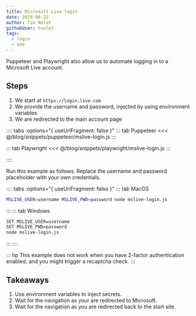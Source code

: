 ```yaml
---
title: Microsoft Live login
date: 2020-06-22
author: Tim Nolet
githubUser: tnolet
tags: 
  - login
  - e2e
---
```


Puppeteer and Playwright also allow us to automate logging in to a Microsoft Live account.

## Steps

1. We start at `https://login.live.com`
2. We provide the username and password, injected by using environment variables
3. We are redirected to the main account page

<!-- more -->

:::: tabs :options="{ useUrlFragment: false }"
::: tab Puppeteer 
<<< @/blog/snippets/puppeteer/mslive-login.js
:::

::: tab Playwright
<<< @/blog/snippets/playwright/mslive-login.js
:::

::::

Run this example as follows. Replace the username and password placeholder with your own credentials.

:::: tabs :options="{ useUrlFragment: false }"
::: tab MacOS
```sh
MSLIVE_USER=username MSLIVE_PWD=password node mslive-login.js
```
:::
::: tab Windows
```sh
SET MSLIVE_USER=username
SET MSLIVE_PWD=password
node mslive-login.js
```
:::
::::

::: tip
This example does not work when you have 2-factor authentication enabled, and you might trigger a recaptcha check.
:::

## Takeaways

1. Use environment variables to inject secrets.
2. Wait for the navigation as your are redirected to Microsoft.
3. Wait for the navigation as you are redirected back to the start site.






